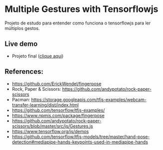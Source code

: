 # Multiple Gestures with Tensorflowjs

Projeto de estudo para entender como funciona o tensorflowjs para ler múltiplos gestos.

## Live demo

- Projeto final ([clique aqui](https://douglasz.github.io/multiple-gestures-tensorflowjs/))

## References:

- https://github.com/ErickWendel/fingerpose
- Rock, Paper & Scissors: https://github.com/andypotato/rock-paper-scissors
- Pacman: https://storage.googleapis.com/tfjs-examples/webcam-transfer-learning/dist/index.html
- https://github.com/tensorflow/tfjs-examples/
- https://www.npmjs.com/package/fingerpose
- https://github.com/andypotato/rock-paper-scissors/blob/master/src/js/Gestures.js
- https://www.tensorflow.org/js/demos
- https://github.com/tensorflow/tfjs-models/tree/master/hand-pose-detection#mediapipe-hands-keypoints-used-in-mediapipe-hands

